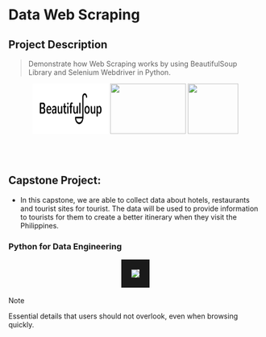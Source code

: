 # Data Web Scraping

## Project Description
> Demonstrate how Web Scraping works by using BeautifulSoup Library and Selenium Webdriver in Python.
<p align="center">
<img src="https://github.com/sCent02/DataWebScraping/blob/main/asset/img/course-1212-bs.JPG" width="150" height="100 border="20"/>
<img src="https://github.com/sCent02/DataWebScraping/blob/main/asset/img/Selenium.JPG" width="150" height="100 border="20"/>
<img src="https://github.com/sCent02/DataWebScraping/blob/main/asset/img/python-programming-language.JPG" width="100" height="100 border="20"/>
</p>

<br>
<br>

## **Capstone Project:**
+ In this capstone, we are able to collect data about hotels, restaurants and tourist sites for tourist.  The data will be used to provide information to tourists for them to create a better itinerary when they visit the Philippines.
  
### Python for Data Engineering
<p align="center">
<img src="https://github.com/sCent02/vince-webscrape-portfolio.githuhb.io/blob/main/asset/img/Data%20Engineering%20Cert.PNG" border="20"/>
</p>

> [!NOTE]  
> Essential details that users should not overlook, even when browsing quickly.

